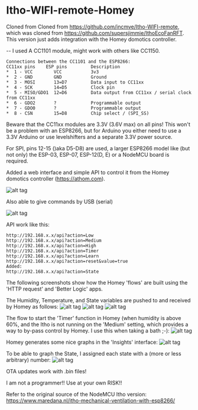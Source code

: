 # Itho-WIFI-remote-Homey
Cloned from Cloned from https://github.com/incmve/Itho-WIFI-remote, which was cloned from https://github.com/supersjimmie/IthoEcoFanRFT. This version just adds integration with the Homey domotics controller.

--
I used A CC1101 module, might work with others like CC1150.
```
Connections between the CC1101 and the ESP8266:
CC11xx pins    ESP pins   		Description
*  1 - VCC        VCC         	3v3
*  2 - GND        GND     		Ground
*  3 - MOSI       13=D7  		Data input to CC11xx
*  4 - SCK        14=D5			Clock pin
*  5 - MISO/GDO1  12=D6			Data output from CC11xx / serial clock from CC11xx
*  6 - GDO2       ? 			Programmable output
*  7 - GDO0       ?  			Programmable output
*  8 - CSN        15=D8 		Chip select / (SPI_SS)
```


Beware that the CC11xx modules are 3.3V (3.6V max) on all pins!
This won't be a problem with an ESP8266, but for Arduino you either need to use a 3.3V Arduino or use levelshifters and a separate 3.3V power source.

For SPI, pins 12-15 ()aka D5-D8) are used, a larger ESP8266 model like (but not only) the ESP-03, ESP-07, ESP-12(D, E) or a NodeMCU board is required.

Added a web interface and simple API to control it from the Homey domotics controller (https://athom.com).

![alt tag](https://github.com/abaretta/Itho-WIFI-remote-Homey/blob/master/Images/itho-contro-panel.png)

Also able to give commands by USB (serial)

![alt tag](https://github.com/incmve/Itho-WIFI-remote/blob/master/Images/serial.JPG)


API work like this:
```
http://192.168.x.x/api?action=Low
http://192.168.x.x/api?action=Medium
http://192.168.x.x/api?action=High
http://192.168.x.x/api?action=Timer
http://192.168.x.x/api?action=Learn
http://192.168.x.x/api?action=reset&value=true
Added:
http://192.168.x.x/api?action=State
```

The following screenshots show how the Homey 'flows' are built using the 'HTTP request' and 'Better Logic' apps.

The Humidity, Temperature, and State variables are pushed to and received by Homey as follows:
![alt tag](https://github.com/abaretta/Itho-WIFI-remote-Homey/blob/master/Images/Flow%20-%20Homey%20-%20Humidity.png)
![alt tag](https://github.com/abaretta/Itho-WIFI-remote-Homey/blob/master/Images/Flow%20-%20Homey%20-%20Temperature.png)
![alt tag](https://github.com/abaretta/Itho-WIFI-remote-Homey/blob/master/Images/Flow%20-%20Homey%20-%20State.png)

The flow to start the 'Timer' function in Homey (when humidity is above 60%, and the Itho is not running on the 'Medium' setting, which provides a way to by-pass control by Homey. I use this when taking a bath ;-):
![alt tag](https://github.com/abaretta/Itho-WIFI-remote-Homey/blob/master/Images/Flow%20-%20Homey%20-%20Google%20Chrome%202017-02-01%2017.15.10.png)

Homey generates some nice graphs in the 'Insights' interface:
![alt tag](https://github.com/abaretta/Itho-WIFI-remote-Homey/blob/master/Images/Insights%20-%20Homey.png)

To be able to graph the State, I assigned each state with a (more or less arbitrary) number:
![alt tag](https://github.com/abaretta/Itho-WIFI-remote-Homey/blob/master/Images/Flow%20-%20Homey%20-%20State%20-%20tracking.png)

OTA updates work with .bin files!

I am not a programmer!! Use at your own RISK!!

Refer to the original source of the NodeMCU Itho version:
https://www.maredana.nl/itho-mechanical-ventilation-with-esp8266/
